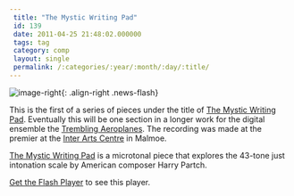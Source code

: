 ```yaml
---
 title: "The Mystic Writing Pad"
 id: 139
 date: 2011-04-25 21:48:02.000000
 tags: tag
 category: comp
 layout: single
 permalink: /:categories/:year/:month/:day/:title/
---
```

![image-right](/assets/images/){: .align-right .news-flash}

This is the first of a series of pieces under the title of <a href="http://www.henrikfrisk.com/index.jsp?metaId=music&id=comp&field=id&query=12&show=1#12">The Mystic Writing Pad</a>. Eventually this will be one section in a longer work for the digital ensemble the <a href="http://www.iac.lu.se/projects.aspx#216">Trembling Aeroplanes</a>. The recording was made at the premier at the <a href="http://www.iac.lu.se/">Inter Arts Centre</a> in Malmoe.



<a href="http://www.henrikfrisk.com/index.jsp?metaId=music&id=comp&field=id&query=12&show=1#12">The Mystic Writing Pad</a> is a microtonal piece that explores the 43-tone just intonation scale by American composer Harry Partch.



<p id="player2"><a href="http://www.macromedia.com/go/getflashplayer">Get the Flash Player</a> to see this player.

<script type="text/javascript">
        var s2 = new SWFObject("http://www.henrikfrisk.com/script/flvplayer.swf","single","320","20","7");
        s2.addParam("allowfullscreen","true");
        s2.addVariable("file","http://www.henrikfrisk.com/music/media/MysticWritingPad-Dec04-2010.mp3");
        s2.addVariable("displayheight","0");
        s2.addVariable("backcolor","0x000000");
        s2.addVariable("frontcolor","0xCCCCCC");
        s2.addVariable("lightcolor","0x557722");
        s2.write("player2");
</script>


